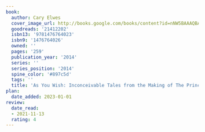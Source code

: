 ```yaml
---
book:
  author: Cary Elwes
  cover_image_url: http://books.google.com/books/content?id=nNW5BAAAQBAJ&printsec=frontcover&img=1&zoom=1&edge=curl&source=gbs_api
  goodreads: '21412202'
  isbn13: '9781476764023'
  isbn9: '1476764026'
  owned: ''
  pages: '259'
  publication_year: '2014'
  series: ''
  series_position: '2014'
  spine_color: '#897c5d'
  tags: ''
  title: 'As You Wish: Inconceivable Tales from the Making of The Princess Bride'
plan:
  date_added: 2023-01-01
review:
  date_read:
  - 2021-11-13
  rating: 4
---
```

